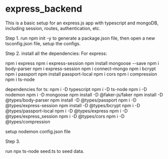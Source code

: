 # express_backend

This is a basic setup for an express.js app with typescript and mongoDB, including session, routes, authentication, etc.

Step 1.
run npm init -y to generate a package.json file, then open a new tsconfig.json file, setup the configs.

Step 2.
install all the dependencies:
For express:

npm i express
npm i express-session
npm install mongoose --save
npm i body-parser
npm i express-session
npm i connect-mongo
npm i bcrypt
npm i passport
npm install passport-local
npm i cors
npm i compression
npm i ts-node

dependencies for ts:
npm i -D typescript
npm i -D ts-node
npm i -D nodemon
npm i -D mongoose
npm install -D @faker-js/faker
npm install -D @types/body-parser
npm install -D @types/passport
npm i -D @types/express-session
npm install -D @types/bcrypt
npm i -D @types/passport-local
npm i -D @types/express
npm i -D @types/express_session
npm i -D @types/cors
npm i -D @types/compression

setup nodemon config.json file

Step 3.

run npx ts-node seed.ts to seed data.
